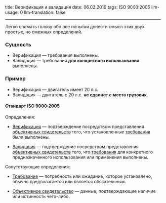 title: Верификация и валидация
date: 06.02.2019
tags: ISO 9000:2005
llm-usage: 0
llm-translation: false

---

Легко сломать голову обо все попытки донести смысл этих двух простых, но смежных определений.

### Сущность
- Верификация — требования выполнены.
- Валидация — требования **для конкретного использования** выполнены.

### Пример
- Верификация — двигатель имеет 20 л.с.
- Валидация — двигатель с 20 л.с. **не сдвинет с места грузовик**.

#### Стандарт ISO 9000:2005
Определения:

- [Верификация](https://www.iso.org/obp/ui/#iso:std:iso:9000:ed-3:v1:ru:term:3.8.4) — подтверждение посредством представления [объективных свидетельств](https://www.iso.org/obp/ui/#iso:std:iso:9000:ed-3:v1:ru:term:3.8.1) того, что установленные [требования](https://www.iso.org/obp/ui/#iso:std:iso:9000:ed-3:v1:ru:term:3.1.2) были выполнены.


- [Валидация](https://www.iso.org/obp/ui/#iso:std:iso:9000:ed-3:v1:ru:term:3.8.5) — подтверждение посредством представления [объективных свидетельств](https://www.iso.org/obp/ui/#iso:std:iso:9000:ed-3:v1:ru:term:3.8.1) того, что [требования](https://www.iso.org/obp/ui/#iso:std:iso:9000:ed-3:v1:ru:term:3.1.2) для конкретного предназначенного использования или применения выполнены.

Сопутствующие определения:

- [Требование](https://www.iso.org/obp/ui/#iso:std:iso:9000:ed-3:v1:ru:term:3.1.2) — потребность или ожидание, которое установлено, обычно предполагается или является обязательным.

- [Объективное свидетельство](https://www.iso.org/obp/ui/#iso:std:iso:9000:ed-3:v1:ru:term:3.8.1) — данные, подтверждающие наличие или истинность чего-либо.
